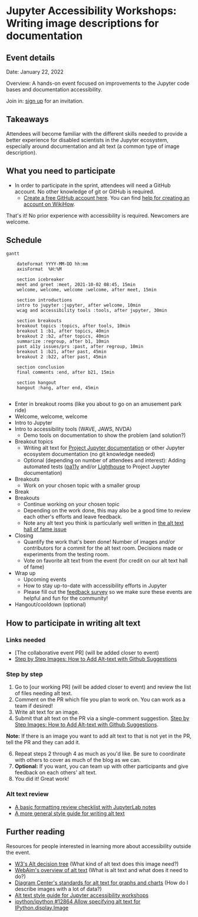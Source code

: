 #  Jupyter Accessibility Workshops: Writing image descriptions for documentation

## Event details

Date: January 22, 2022

Overview: A hands-on event focused on improvements to the Jupyter code bases and 
documentation accessibility.

Join in: [sign up](https://docs.google.com/forms/d/e/1FAIpQLSfyB3NAbNcYLIQX8ODI5m86R4hnt0T5z2HP-rNLMUmbRciyZg/viewform?usp=sf_link) for an invitation.

## Takeaways

Attendees will become familiar with the different skills needed to provide a 
better experience for disabled scientists in the Jupyter ecosystem, especially 
around documentation and alt text (a common type of image description).

## What you need to participate

* In order to participate in the sprint, attendees will need a GitHub account. 
No other knowledge of git or GitHub is required.
    * [Create a free GitHub account here](https://github.com/join). You can find [help for creating an account on WikiHow](https://www.wikihow.com/Create-an-Account-on-GitHub).    

That's it! No prior experience with accessibility is required. Newcomers are welcome.

## Schedule

```mermaid
gantt

    dateFormat YYYY-MM-DD hh:mm
    axisFormat  %H:%M

    section icebreaker
    meet and greet :meet, 2021-10-02 08:45, 15min
    welcome, welcome, welcome :welcome, after meet, 15min
        
    section introductions
    intro to jupyter :jupyter, after welcome, 10min 
    wcag and accessibility tools :tools, after jupyter, 30min
            
    section breakouts
    breakout topics :topics, after tools, 10min
    breakout 1 :b1, after topics, 40min
    breakout 2 :b2, after topics, 40min
    summarize :regroup, after b1, 10min
    past a11y issues/prs :past, after regroup, 10min
    breakout 1 :b21, after past, 45min
    breakout 2 :b22, after past, 45min
        
    section conclusion
    final comments :end, after b21, 15min
    
    section hangout
    hangout :hang, after end, 45min
    
```

* Enter in breakout rooms (like you about to go on an amusement park ride)
* Welcome, welcome, welcome
* Intro to Jupyter
* Intro to accessibility tools (WAVE, JAWS, NVDA)
    * Demo tools on documentation to show the problem (and solution?)
* Breakout topics
    * Writing alt text for [Project Jupyter documentation](https://jupyter.readthedocs.io/en/latest/) 
    or other Jupyter ecosystem documentation (no git knowledge needed)
    * Optional (depending on number of attendees and interest): Adding automated tests ([pa11y](https://pa11y.org/) and/or 
    [Lighthouse](https://developers.google.com/web/tools/lighthouse/) to 
    Project Jupyter documentation)
* Breakouts
    * Work on your chosen topic with a smaller group
* Break
* Breakouts
    * Continue working on your chosen topic
    * Depending on the work done, this may also be a good time to review each other's efforts and leave feedback.
    * Note any alt text you think is particularly well written in [the alt text hall of fame issue](https://github.com/Quansight-Labs/jupyter-accessibility-workshops/issues/9)
* Closing 
    *  Quantify the work that's been done! Number of images and/or contributors for a commit for the alt text room. Decisions made or experiments from the testing room.
    * Vote on favorite alt text from the event (for credit on our alt text hall of fame)
* Wrap up
    * Upcoming events
    * How to stay up-to-date with accessibility efforts in Jupyter
    * Please fill out the [feedback survey](https://docs.google.com/forms/d/e/1FAIpQLScaMDzERRMprL1TBQcKGjv9SZ8hFCFfA-keCXWDKfJf5v20Jw/viewform?usp=sf_link) so we make sure these events are helpful and fun for the community!
* Hangout/cooldown (optional)

## How to participate in writing alt text

### Links needed
- [The collaborative event PR] (will be added closer to event)
- [Step by Step Images: How to Add Alt-text with Github Suggestions](https://hackmd.io/@marslee/BksnYfWVK)

### Step by step

1. Go to [our working PR] (will be added closer to event) and review the list of files needing alt text.
2. Comment on the PR which file you plan to work on. You can work as a team if desired!
3. Write alt text for an image.
4. Submit that alt text on the PR via a single-comment suggestion. [Step by Step Images: How to Add Alt-text with Github Suggestions](https://hackmd.io/@marslee/BksnYfWVK). 

**Note:** If there is an image you want to add alt text to that is not yet in the PR, tell the PR and they can add it.

6. Repeat steps 2 through 4 as much as you'd like. Be sure to coordinate with others to cover as much of the blog as we can.
7. **Optional:** If you want, you can team up with other participants and give feedback on each others' alt text.
8. You did it! Great work! 

### Alt text review

- [A basic formatting review checklist with JupyterLab notes](https://github.com/Quansight-Labs/jupyter-accessibility-workshops/blob/main/docs/alt-text-guide.md#checklist-for-alt-text-review)
- [A more general style guide for writing alt text](https://github.com/Quansight-Labs/jupyter-accessibility-workshops/blob/main/docs/alt-text-guide.md#checklist-for-alt-text-review)

## Further reading

Resources for people interested in learning more about accessibility outside 
the event.

* [W3's Alt decision tree](https://www.w3.org/WAI/tutorials/images/decision-tree/) (What kind of alt text does this image need?)
* [WebAim's overview of alt text](https://webaim.org/techniques/alttext/) (What is alt text and what does it need to do?)
* [Diagram Center's standards for alt text for graphs and charts](http://diagramcenter.org/table-of-contents-2.html#toc) (How do I describe images with a lot of data?)
* [Alt text style guide for Jupyter accessibility workshops](https://github.com/Quansight-Labs/jupyter-accessibility-workshops/blob/fd1d7f96ca40943eda050a339ba64bcf16dd638a/docs/alt-text-guide.md)
* [ipython/ipython #12864 Allow specifying alt text for IPython.display.Image](https://github.com/ipython/ipython/pull/12864)